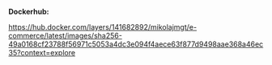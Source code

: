 **Dockerhub:**

https://hub.docker.com/layers/141682892/mikolajmgt/e-commerce/latest/images/sha256-49a0168cf23788f56971c5053a4dc3e094f4aece63f877d9498aae368a46ec35?context=explore
